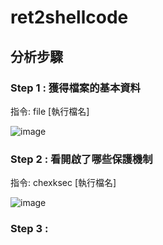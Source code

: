 # ret2shellcode
## 分析步驟
### Step 1 : 獲得檔案的基本資料

指令: file [執行檔名]

![image](https://user-images.githubusercontent.com/22366572/148719601-e694ff03-15c6-41e8-91e0-63f9528e3fc8.png)

### Step 2 : 看開啟了哪些保護機制

指令: chexksec [執行檔名]

![image](https://user-images.githubusercontent.com/22366572/148719750-61ca71ad-4ce4-4565-ac46-e310794b4f09.png)

### Step 3 : 
